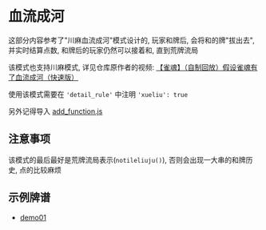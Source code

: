 # 血流成河

这部分内容参考了"川麻血流成河"模式设计的, 玩家和牌后, 会将和的牌"拔出去", 并实时结算点数, 和牌后的玩家仍然可以接着和, 直到荒牌流局

该模式也支持川麻模式, 详见仓库原作者的视频: [【雀魂】（自制回放）假设雀魂有了血流成河（快速版）](https://www.bilibili.com/video/BV1dB4y1F78x)

使用该模式需要在 `'detail_rule'` 中注明 `'xueliu': true`

另外记得导入 [add_function.js](../../../add_function.js)

## 注意事项

该模式的最后最好是荒牌流局表示(`notileliuju()`), 否则会出现一大串的和牌历史, 点的比较麻烦

## 示例牌谱

- [demo01](demo01.js)
